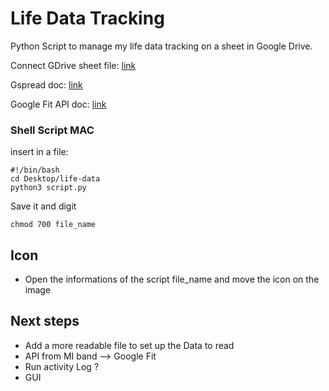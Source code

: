 # Life Data Tracking

Python Script to manage my life data tracking on a sheet in Google Drive.

Connect GDrive sheet file: [link](https://medium.com/daily-python/python-script-to-edit-google-sheets-daily-python-7-aadce27846c0)

Gspread doc: [link](https://gspread.readthedocs.io/en/latest/)

Google Fit API doc: [link](https://developers.google.com/fit/overview)

### Shell Script MAC

insert in a file: 

    #!/bin/bash
    cd Desktop/life-data
    python3 script.py

Save it and digit 

    chmod 700 file_name

## Icon

- Open the informations of the script file_name and move the icon on the image

## Next steps

- Add a more readable file to set up the Data to read
- API from MI band --> Google Fit
- Run activity Log ?
- GUI
